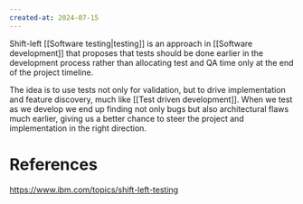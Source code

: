 ```yaml
---
created-at: 2024-07-15
---
```


Shift-left [[Software testing|testing]] is an approach in [[Software development]] that proposes that tests should be done earlier in the development process rather than allocating test and QA time only at the end of the project timeline.

The idea is to use tests not only for validation, but to drive implementation and feature discovery, much like [[Test driven development]]. When we test as we develop we end up finding not only bugs but also architectural flaws much earlier, giving us a better chance to steer the project and implementation in the right direction.

# References

https://www.ibm.com/topics/shift-left-testing
